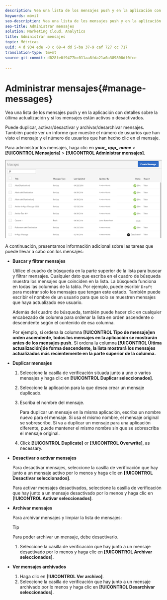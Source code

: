 ```yaml
---
description: Vea una lista de los mensajes push y en la aplicación con detalles sobre la última actualización y el estado activo o desactivado de cada mensaje.
keywords: móvil
seo-description: Vea una lista de los mensajes push y en la aplicación con detalles sobre la última actualización y el estado activo o desactivado de cada mensaje.
seo-title: Administrar mensajes
solution: Marketing Cloud, Analytics
title: Administrar mensajes
topic: Métricas
uuid: 4 d 934 ede -0 c 68-4 dd 5-ba 37-9 caf 727 cc 717
translation-type: tm+mt
source-git-commit: d028fe0f9477bc011aa8fda21a0a389808df0fce

---
```



# Administrar mensajes{#manage-messages}

Vea una lista de los mensajes push y en la aplicación con detalles sobre la última actualización y si los mensajes están activos o desactivados.

Puede duplicar, activar/desactivar y archivar/desarchivar mensajes. También puede ver un informe que muestre el número de usuarios que han visto el mensaje y el número de usuarios que han hecho clic en el mensaje.

Para administrar los mensajes, haga clic en ***your_ app_ name*** &gt; **[!UICONTROL Mensajería]** &gt; **[!UICONTROL Administrar mensajes]**.

![](assets/manage_messages.png)

A continuación, presentamos información adicional sobre las tareas que puede llevar a cabo con los mensajes:

* **Buscar y filtrar mensajes**

   Utilice el cuadro de búsqueda en la parte superior de la lista para buscar y filtrar mensajes. Cualquier dato que escriba en el cuadro de búsqueda muestra los mensajes que coinciden en la lista. La búsqueda funciona en todas las columnas de la tabla. Por ejemplo, puede escribir `Draft` para mostrar solo los mensajes que tengan este estado. También puede escribir el nombre de un usuario para que solo se muestren mensajes que haya actualizado ese usuario.

   Además del cuadro de búsqueda, también puede hacer clic en cualquier encabezado de columna para ordenar la lista en orden ascendente o descendente según el contenido de esa columna.

   Por ejemplo, si ordena la columna **[!UICONTROL Tipo de mensaje]en orden ascendente, todos los mensajes en la aplicación se mostrarán antes de los mensajes push.** Si ordena la columna **[!UICONTROL Última actualización]de forma descendente, la lista mostrará los mensajes actualizados más recientemente en la parte superior de la columna.**

* **Duplicar mensajes**

   1. Seleccione la casilla de verificación situada junto a uno o varios mensajes y haga clic en **[!UICONTROL Duplicar seleccionados]**.
   1. Seleccione la aplicación para la que desea crear un mensaje duplicado.
   1. Escriba el nombre del mensaje.

      Para duplicar un mensaje en la misma aplicación, escriba un nombre nuevo para el mensaje. Si usa el mismo nombre, el mensaje original se sobrescribe. Si va a duplicar un mensaje para una aplicación diferente, puede mantener el mismo nombre sin que se sobrescriba el mensaje original.

   1. Click **[!UICONTROL Duplicate]** or **[!UICONTROL Overwrite]**, as necessary.

* **Desactivar o activar mensajes**

   Para desactivar mensajes, seleccione la casilla de verificación que hay junto a un mensaje activo por lo menos y haga clic en **[!UICONTROL Desactivar seleccionados]**.

   Para activar mensajes desactivados, seleccione la casilla de verificación que hay junto a un mensaje desactivado por lo menos y haga clic en **[!UICONTROL Activar seleccionados]**.

* **Archivar mensajes**

   Para archivar mensajes y limpiar la lista de mensajes:

   >[!TIP]
   >
   >Para poder archivar un mensaje, debe desactivarlo.

   1. Seleccione la casilla de verificación que hay junto a un mensaje desactivado por lo menos y haga clic en **[!UICONTROL Archivar seleccionados]**.

* **Ver mensajes archivados**

   1. Haga clic en **[!UICONTROL Ver archivo]**.
   1. Seleccione la casilla de verificación que hay junto a un mensaje archivado por lo menos y haga clic en **[!UICONTROL Desarchivar seleccionados]**.

